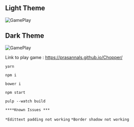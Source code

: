 ## Light Theme
![GamePlay](https://media.giphy.com/media/cI4tpm7N0s5C3s8Pju/giphy.gif)

## Dark Theme
![GamePlay](https://media.giphy.com/media/pcKOnyeZiMvguEzJjZ/giphy.gif)

Link to play game : https://prasannals.github.io/Chopper/

`yarn`

`npm i`

`bower i`

`npm start`

`pulp --watch build`

`****Known Issues ***`

`*Edittext padding not working`
`*Border shadow not working`

